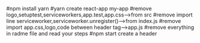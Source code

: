#npm install yarn
#yarn create react-app my-app
#remove logo,setuptest,serviceworkers,app.test,app.css-->from src
#remove import line serviceworker,serviceworker.unregister()-->from index.js
#remove import app.css,logo,code between header tag-->app.js
#remove everything in radme file and read your steps
#npm start
create a header